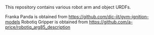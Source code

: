 This repository contains various robot arm and object URDFs.

Franka Panda is obtained from https://github.com/dic-iit/gym-ignition-models
Robotiq Gripper is obtained from https://github.com/a-price/robotiq_arg85_description
